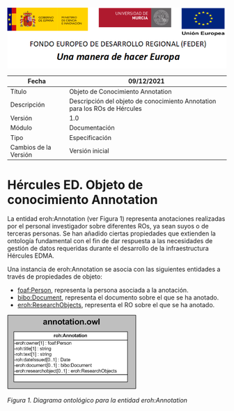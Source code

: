 ![](../../Docs/media/CabeceraDocumentosMD.png)

| Fecha         | 09/12/2021                                                   |
| ------------- | ------------------------------------------------------------ |
|Título|Objeto de Conocimiento Annotation| 
|Descripción|Descripción del objeto de conocimiento Annotation para los ROs de Hércules|
|Versión|1.0|
|Módulo|Documentación|
|Tipo|Especificación|
|Cambios de la Versión|Versión inicial|

# Hércules ED. Objeto de conocimiento Annotation

La entidad eroh:Annotation (ver Figura 1) representa anotaciones realizadas por el personal investigador sobre diferentes ROs, ya sean suyos o de terceras personas.
Se han añadido ciertas propiedades que extienden la ontología fundamental con el fin de dar respuesta a las necesidades de gestión de datos requeridas durante el desarrollo de la infraestructura Hércules EDMA.

Una instancia de eroh:Annotation se asocia con las siguientes entidades a través de propiedades de objeto:

- [foaf:Person](https://github.com/HerculesCRUE/Commons-ED-MA/tree/main/ObjetosDeConocimiento/Person), representa la persona asociada a la anotación.
- [bibo:Document](), representa el documento sobre el que se ha anotado.
- [eroh:ResearchObjects](), representa el RO sobre el que se ha anotado.

![](../../Docs/media/ObjetosDeConocimiento/Annotation.png)

*Figura 1. Diagrama ontológico para la entidad eroh:Annotation*

